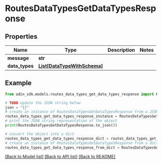 # RoutesDataTypesGetDataTypesResponse


## Properties

Name | Type | Description | Notes
------------ | ------------- | ------------- | -------------
**message** | **str** |  | 
**data_types** | [**List[DataTypeWithSchema]**](DataTypeWithSchema.md) |  | 

## Example

```python
from odin_sdk.models.routes_data_types_get_data_types_response import RoutesDataTypesGetDataTypesResponse

# TODO update the JSON string below
json = "{}"
# create an instance of RoutesDataTypesGetDataTypesResponse from a JSON string
routes_data_types_get_data_types_response_instance = RoutesDataTypesGetDataTypesResponse.from_json(json)
# print the JSON string representation of the object
print(RoutesDataTypesGetDataTypesResponse.to_json())

# convert the object into a dict
routes_data_types_get_data_types_response_dict = routes_data_types_get_data_types_response_instance.to_dict()
# create an instance of RoutesDataTypesGetDataTypesResponse from a dict
routes_data_types_get_data_types_response_from_dict = RoutesDataTypesGetDataTypesResponse.from_dict(routes_data_types_get_data_types_response_dict)
```
[[Back to Model list]](../README.md#documentation-for-models) [[Back to API list]](../README.md#documentation-for-api-endpoints) [[Back to README]](../README.md)



